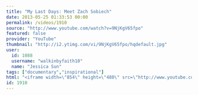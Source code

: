 ```yaml
---
title: "My Last Days: Meet Zach Sobiech"
date: 2013-05-25 01:33:53 00:00
permalink: /videos/1910
source: "http://www.youtube.com/watch?v=9NjKgV65fpo"
featured: false
provider: "YouTube"
thumbnail: "http://i2.ytimg.com/vi/9NjKgV65fpo/hqdefault.jpg"
user:
  id: 1088
  username: "walkinbyfaith10"
  name: "Jessica Sun"
tags: ["documentary","inspirational"]
html: "<iframe width=\"854\" height=\"480\" src=\"http://www.youtube.com/embed/9NjKgV65fpo?wmode=transparent&feature=oembed\" frameborder=\"0\" allowfullscreen></iframe>"
id: 1910
---
```


